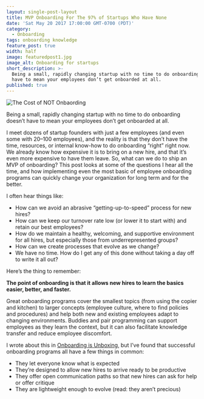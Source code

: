 ```yaml
---
layout: single-post-layout
title: MVP Onboarding For The 97% of Startups Who Have None
date: 'Sat May 20 2017 17:00:00 GMT-0700 (PDT)'
category:
  - Onboarding
tags: onboarding knowledge
feature_post: true
width: half
image: featuredpost1.jpg
image_alt: Onboarding for startups
short_description: >-
  Being a small, rapidly changing startup with no time to do onboarding doesn’t
  have to mean your employees don’t get onboarded at all.
published: true
---
```


![The Cost of NOT Onbaording]({{site.baseurl}}/img/featuredpost1.jpg)

Being a small, rapidly changing startup with no time to do onboarding doesn’t have to mean your employees don’t get onboarded at all.  

I meet dozens of startup founders with just a few employees (and even some with 20–100 employees), and the reality is that they don’t have the time, resources, or internal know-how to do onboarding “right” right now. We already know how expensive it is to bring on a new hire, and that it’s even more expensive to have them leave. So, what can we do to ship an MVP of onboarding?
This post looks at some of the questions I hear all the time, and how implementing even the most basic of employee onboarding programs can quickly change your organization for long term and for the better.  

I often hear things like:
- How can we avoid an abrasive “getting-up-to-speed” process for new hires?
- How can we keep our turnover rate low (or lower it to start with) and retain our best employees?
- How do we maintain a healthy, welcoming, and supportive environment for all hires, but especially those from underrepresented groups?
- How can we create processes that evolve as we change?
- We have no time. How do I get any of this done without taking a day off to write it all out?  

Here’s the thing to remember:  

**The point of onboarding is that it allows new hires to learn the basics easier, better, and faster.**  

Great onboarding programs cover the smallest topics (from using the copier and kitchen) to larger concepts (employee culture, where to find policies and procedures) and help both new and existing employees adapt to changing environments. Buddies and pair programming can support employees as they learn the context, but it can also facilitate knowledge transfer and reduce employee discomfort.  

I wrote about this in [Onboarding is Unboxing](/blog/onboarding-is-unboxing), but I’ve found that successful onboarding programs all have a few things in common:
- They let everyone know what is expected
- They’re designed to allow new hires to arrive ready to be productive
- They offer open communication paths so that new hires can ask for help or offer critique
- They are lightweight enough to evolve (read: they aren’t precious)

